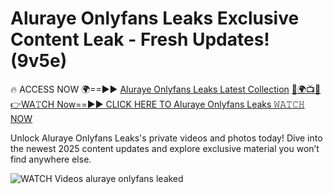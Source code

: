 # Aluraye Onlyfans Leaks Exclusive Content Leak - Fresh Updates! (9v5e)

🔥 ACCESS NOW 🌍==►► <a href="https://tinyurl.com/3fjeunct" rel="nofollow">Aluraye Onlyfans Leaks Latest Collection</a></h3>
[🔴🌍📺📱👉WA𝚃CH Now==►► CLICK HERE TO Aluraye Onlyfans Leaks 𝚆𝙰𝚃𝙲𝙷 NOW](https://tinyurl.com/3fjeunct)

Unlock Aluraye Onlyfans Leaks's private videos and photos today! Dive into the newest 2025 content updates and explore exclusive material you won’t find anywhere else.


<a href="https://tinyurl.com/3fjeunct" rel="nofollow" data-target="animated-image.originalLink"><img src="https://camo.githubusercontent.com/8a4f000d20f83aca3bf7ec5f350d767afa0574a8a352519fd8cfa583a6f93a33/68747470733a2f2f692e696d6775722e636f6d2f644a486b345a712e676966" alt="WATCH Videos" data-canonical-src="https://i.imgur.com/dJHk4Zq.gif" style="max-width: 100%; display: inline-block;" data-target="animated-image.originalImage"></a>
aluraye onlyfans leaked